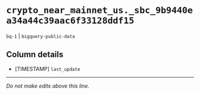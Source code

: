 # `crypto_near_mainnet_us._sbc_9b9440ea34a44c39aac6f33128ddf15`
`bq-1` | `bigquery-public-data`

## Column details
* [TIMESTAMP] `last_update`

-------------------------------------------------------------------------------
*Do not make edits above this line.*
